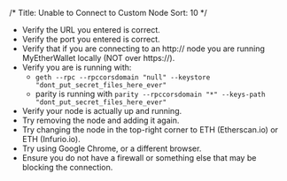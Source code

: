 /*
Title: Unable to Connect to Custom Node
Sort: 10
*/

*   Verify the URL you entered is correct.
*   Verify the port you entered is correct.
*   Verify that if you are connecting to an http:// node you are running MyEtherWallet locally (NOT over https://).
*   Verify you are is running with:
      *  `geth --rpc --rpccorsdomain "null" --keystore "dont_put_secret_files_here_ever"`
      *  parity is running with `parity --rpccorsdomain "*" --keys-path "dont_put_secret_files_here_ever"`
*   Verify your node is actually up and running.
*   Try removing the node and adding it again.
*   Try changing the node in the top-right corner to ETH (Etherscan.io) or ETH (Infurio.io).
*   Try using Google Chrome, or a different browser.
*   Ensure you do not have a firewall or something else that may be blocking the connection.
